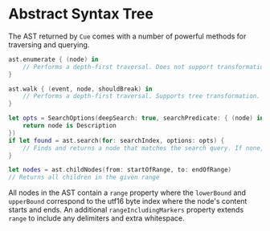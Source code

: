 # Abstract Syntax Tree
The AST returned by `Cue` comes with a number of powerful methods for traversing and querying.

```swift
ast.enumerate { (node) in
    // Performs a depth-first traversal. Does not support transformation.
}

ast.walk { (event, node, shouldBreak) in
    // Performs a depth-first traversal. Supports tree transformation.
}

let opts = SearchOptions(deepSearch: true, searchPredicate: { (node) in
    return node is Description
})
if let found = ast.search(for: searchIndex, options: opts) {
    // Finds and returns a node that matches the search query. If none, search returns nil.
}

let nodes = ast.childNodes(from: startOfRange, to: endOfRange)
// Returns all children in the given range
```

All nodes in the AST contain a `range` property where the `lowerBound` and `upperBound` correspond to the utf16 byte index where the node's content starts and ends. An additional `rangeIncludingMarkers` property extends `range` to include any delimiters and extra whitespace.